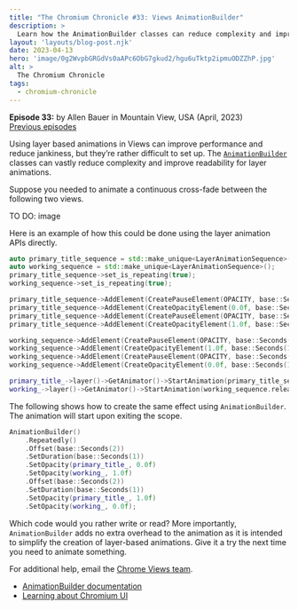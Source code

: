 ```yaml
---
title: "The Chromium Chronicle #33: Views AnimationBuilder"
description: >
  Learn how the AnimationBuilder classes can reduce complexity and improve readability for layer animations.
layout: 'layouts/blog-post.njk'
date: 2023-04-13
hero: 'image/0g2WvpbGRGdVs0aAPc6ObG7gkud2/hgu6uTktp2ipmuODZZhP.jpg'
alt: >
  The Chromium Chronicle
tags:
  - chromium-chronicle
---
```


**Episode 33:** by Allen Bauer in Mountain View, USA (April, 2023)<br>
[Previous episodes](/tags/chromium-chronicle/)

Using layer based animations in Views can improve performance and reduce jankiness, but they’re rather difficult to set up. The [`AnimationBuilder`](https://source.chromium.org/chromium/chromium/src/+/main:ui/views/animation/animation_builder.h;drc=c149c1657efb82884f21a3deea7678e66cfc422a;l=49) classes can vastly reduce complexity and improve readability for layer animations.

Suppose you needed to animate a continuous cross-fade between the following two views.

TO DO: image

Here is an example of how this could be done using the layer animation APIs directly.

```cpp
auto primary_title_sequence = std::make_unique<LayerAnimationSequence>();
auto working_sequence = std::make_unique<LayerAnimationSequence>();
primary_title_sequence->set_is_repeating(true);
working_sequence->set_is_repeating(true);

primary_title_sequence->AddElement(CreatePauseElement(OPACITY, base::Seconds(2)));
primary_title_sequence->AddElement(CreateOpacityElement(0.0f, base::Seconds(1)));
primary_title_sequence->AddElement(CreatePauseElement(OPACITY, base::Seconds(2)));
primary_title_sequence->AddElement(CreateOpacityElement(1.0f, base::Seconds(1)));

working_sequence->AddElement(CreatePauseElement(OPACITY, base::Seconds(2)));
working_sequence->AddElement(CreateOpacityElement(1.0f, base::Seconds(1)));
working_sequence->AddElement(CreatePauseElement(OPACITY, base::Seconds(2)));
working_sequence->AddElement(CreateOpacityElement(0.0f, base::Seconds(1)));

primary_title_->layer()->GetAnimator()->StartAnimation(primary_title_sequence.release());
working_->layer()->GetAnimator()->StartAnimation(working_sequence.release());
```

The following shows how to create the same effect using `AnimationBuilder`. 
The animation will start upon exiting the scope.

```cpp
AnimationBuilder()
    .Repeatedly()
    .Offset(base::Seconds(2))
    .SetDuration(base::Seconds(1))
    .SetOpacity(primary_title_, 0.0f)
    .SetOpacity(working_, 1.0f)
    .Offset(base::Seconds(2))
    .SetDuration(base::Seconds(1))
    .SetOpacity(primary_title_, 1.0f)
    .SetOpacity(working_, 0.0f);
```

Which code would you rather write or read? More importantly, `AnimationBuilder` adds no extra overhead to the animation as it is intended to simplify the creation of layer-based animations. Give it a try the next time you need to animate something.

For additional help, email the [Chrome Views team](https://groups.google.com/a/google.com/g/chrome-views).

- [AnimationBuilder documentation](https://chromium.googlesource.com/chromium/src/+/main/docs/ui/animation_builder/animation_builder.md)
- [Learning about Chromium UI](https://source.chromium.org/chromium/chromium/src/+/main:docs/ui/learn/index.md)
